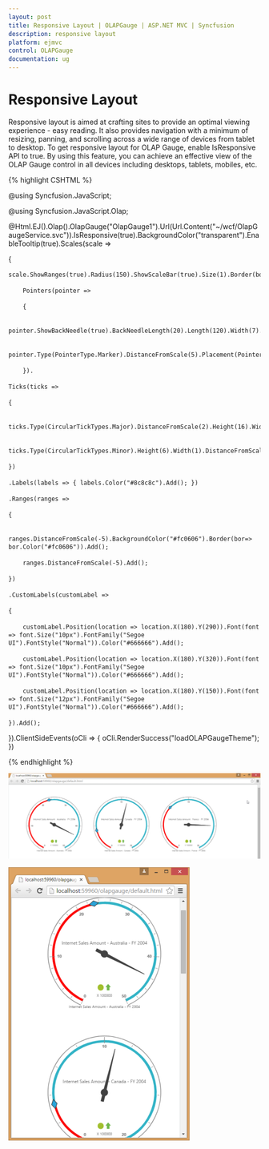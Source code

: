 ```yaml
---
layout: post
title: Responsive Layout | OLAPGauge | ASP.NET MVC | Syncfusion
description: responsive layout
platform: ejmvc
control: OLAPGauge
documentation: ug
---
```


# Responsive Layout

Responsive layout is aimed at crafting sites to provide an optimal viewing experience - easy reading. It also provides navigation with a minimum of resizing, panning, and scrolling  across a wide range of devices from tablet to desktop. To get responsive layout for OLAP Gauge, enable IsResponsive API to true. By using this feature, you can achieve an effective view of the OLAP Gauge control in all devices including desktops, tablets, mobiles, etc. 

{% highlight CSHTML %}



@using Syncfusion.JavaScript;

@using Syncfusion.JavaScript.Olap;

  @Html.EJ().Olap().OlapGauge("OlapGauge1").Url(Url.Content("~/wcf/OlapGaugeService.svc")).IsResponsive(true).BackgroundColor("transparent").EnableTooltip(true).Scales(scale =>

{

    scale.ShowRanges(true).Radius(150).ShowScaleBar(true).Size(1).Border(bor=>bor.Width(0.5)).ShowIndicators(true).ShowLabels(true).

        Pointers(pointer =>

        {

            pointer.ShowBackNeedle(true).BackNeedleLength(20).Length(120).Width(7).Add();

            pointer.Type(PointerType.Marker).DistanceFromScale(5).Placement(PointerPlacement.Center).BackgroundColor("#29A4D9").Length(25).Width(15).MarkerType(MarkerType.Diamond).Add();

        }).

    Ticks(ticks =>

    {

        ticks.Type(CircularTickTypes.Major).DistanceFromScale(2).Height(16).Width(1).Color("#8c8c8c").Add();

        ticks.Type(CircularTickTypes.Minor).Height(6).Width(1).DistanceFromScale(2).Color("#8c8c8c").Add();

    })

    .Labels(labels => { labels.Color("#8c8c8c").Add(); })

    .Ranges(ranges =>

    {

        ranges.DistanceFromScale(-5).BackgroundColor("#fc0606").Border(bor=> bor.Color("#fc0606")).Add();

        ranges.DistanceFromScale(-5).Add();

    })

    .CustomLabels(customLabel =>

    {

        customLabel.Position(location => location.X(180).Y(290)).Font(font => font.Size("10px").FontFamily("Segoe UI").FontStyle("Normal")).Color("#666666").Add();

        customLabel.Position(location => location.X(180).Y(320)).Font(font => font.Size("10px").FontFamily("Segoe UI").FontStyle("Normal")).Color("#666666").Add();

        customLabel.Position(location => location.X(180).Y(150)).Font(font => font.Size("12px").FontFamily("Segoe UI").FontStyle("Normal")).Color("#666666").Add();

    }).Add();

}).ClientSideEvents(oCli => { oCli.RenderSuccess("loadOLAPGaugeTheme"); })



{% endhighlight  %}

![](Responsive-Layout_images/Responsive-Layout_img1.png)



![](Responsive-Layout_images/Responsive-Layout_img2.png)





